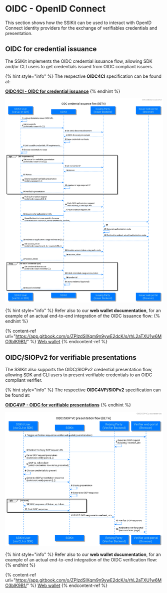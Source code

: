 # OIDC - OpenID Connect

This section shows how the SSIKit can be used to interact with OpenID Connect identity providers for the exchange of verifiables credentials and presentation.

## OIDC for credential issuance

The SSIKit implements the OIDC credential issuance flow, allowing SDK and/or CLI users to get credentials issued from OIDC compliant issuers.

{% hint style="info" %}
The respective **OIDC4CI** specification can be found at:

[**OIDC4CI - OIDC for credential issuance**](https://tlodderstedt.github.io/openid-connect-4-verifiable-credential-issuance-1\_0-01.html)
{% endhint %}


![OIDC for CI](oidc/puml/oidc-credential-issuance-ssikit.png)

{% hint style="info" %}
Refer also to our **web wallet documentation**, for an example of an actual end-to-end integration of the OIDC issuance flow:
{% endhint %}

{% content-ref url="https://app.gitbook.com/o/ZPIzdSlXqm9n9ywE2dcK/s/rhL2aTXU1w6MO3blK9B1/" %}
[Web wallet](https://app.gitbook.com/o/ZPIzdSlXqm9n9ywE2dcK/s/rhL2aTXU1w6MO3blK9B1/)
{% endcontent-ref %}

## OIDC/SIOPv2 for verifiable presentations

The SSIKit also supports the OIDC/SIOPv2 credential presentation flow, allowing SDK and CLI users to present verifiable credentials to an OIDC compliant verifier.

{% hint style="info" %}
The respective **OIDC4VP/SIOPv2** specification can be found at:

[**OIDC4VP - OIDC for verifiable presentations**](https://openid.net/specs/openid-connect-4-verifiable-presentations-1\_0.html)
{% endhint %}

![OIDC for VP](oidc/puml/siop-vc-presentation-ssikit.png)


{% hint style="info" %}
Refer also to our **web wallet documentation**, for an example of an actual end-to-end integration of the OIDC verification flow:
{% endhint %}

{% content-ref url="https://app.gitbook.com/o/ZPIzdSlXqm9n9ywE2dcK/s/rhL2aTXU1w6MO3blK9B1/" %}
[Web wallet](https://app.gitbook.com/o/ZPIzdSlXqm9n9ywE2dcK/s/rhL2aTXU1w6MO3blK9B1/)
{% endcontent-ref %}